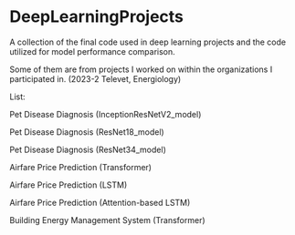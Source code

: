 # DeepLearningProjects
A collection of the final code used in deep learning projects and the code utilized for model performance comparison.

Some of them are from projects I worked on within the organizations I participated in. (2023-2 Televet, Energiology)

List: 

Pet Disease Diagnosis (InceptionResNetV2_model)

Pet Disease Diagnosis (ResNet18_model)

Pet Disease Diagnosis (ResNet34_model)

Airfare Price Prediction (Transformer)

Airfare Price Prediction (LSTM)

Airfare Price Prediction (Attention-based LSTM)

Building Energy Management System (Transformer)
